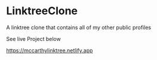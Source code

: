 # LinktreeClone
A linktree clone that contains all of my other public profiles

See live Project below

https://mccarthylinktree.netlify.app
